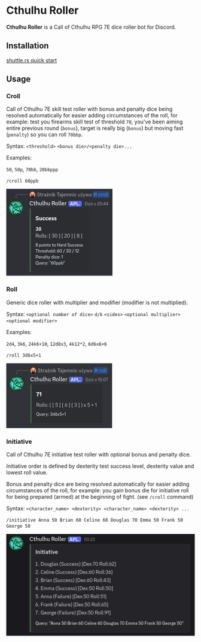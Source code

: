 # Cthulhu Roller

**Cthulhu Roller** is a Call of Cthulhu RPG 7E dice roller bot for Discord.

## Installation

[shuttle.rs quick start](<https://docs.shuttle.rs/getting-started/quick-start>)

## Usage

### Croll

Call of Cthulhu 7E skill test roller with bonus and penalty dice being resolved automatically for easier adding circumstances of the roll, for example: test you firearms skill test of threshold `70`, you've been aiming entire previous round (`bonus`), target is really big (`bonus`) but moving fast (`penalty`) so you can roll `70bbp`.

Syntax: `<threshold>` `<bonus die>/<penalty die>...`

Examples:

`50`, `50p`, `70bb`, `20bbppp`

```text
/croll 60ppb
```

![croll](docs/croll.png)

### Roll

Generic dice roller with multiplier and modifier (modifier is not multiplied).

Syntax: `<optional number of dice>` `d/k` `<sides>` `<optional multiplier>` `<optional modifier>`

Examples:

`2d4`, `3k6`, `24k6+10`, `12d8x3`, `4k12*2`, `6d6x6+6`

```text
/roll 3d6x5+1
```

![roll](docs/roll.png)

### Initiative

Call of Cthulhu 7E initiative test roller with optional bonus and penalty dice.

Initiative order is defined by dexterity test success level, dexterity value and lowest roll value.

Bonus and penalty dice are being resolved automatically for easier adding circumstances of the roll, for example: you gain bonus die for initiative roll for being prepared (armed) at the beginning of fight. (see `/croll` command)

Syntax: `<character_name> <dexterity> <character_name> <dexterity> ...`

```text
/initiative Anna 50 Brian 60 Celine 60 Douglas 70 Emma 50 Frank 50 George 50
```

![initiative](docs/initiative.png)
